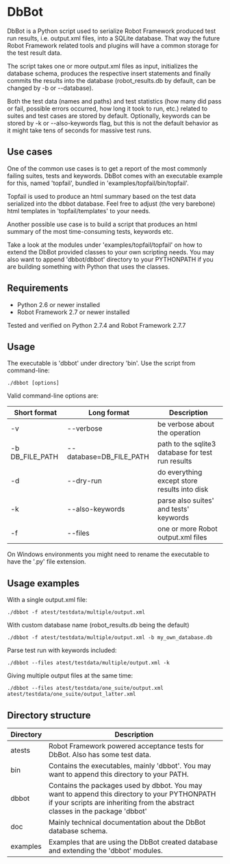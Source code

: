 DbBot
=====

DbBot is a Python script used to serialize Robot Framework produced test run results,
i.e. output.xml files, into a SQLite database. That way the future Robot Framework
related tools and plugins will have a common storage for the test result data.

The script takes one or more output.xml files as input, initializes the
database schema, produces the respective insert statements and finally commits the results
into the database (robot_results.db by default, can be changed by -b or --database).

Both the test data (names and paths) and test statistics (how many did pass or fail,
possible errors occurred, how long it took to run, etc.) related to suites and test cases
are stored by default. Optionally, keywords can be stored by -k or --also-keywords flag, but
this is not the default behavior as it might take tens of seconds for massive test runs.


Use cases
---------
One of the common use cases is to get a report of the most commonly failing suites,
tests and keywords. DbBot comes with an executable example for this, named 'topfail',
bundled in 'examples/topfail/bin/topfail'.

Topfail is used to produce an html summary based on the test data serialized
into the dbbot database. Feel free to adjust (the very barebone) html templates
in 'topfail/templates' to your needs.

Another possible use case is to build a script that produces an html
summary of the most time-consuming tests, keywords etc.

Take a look at the modules under 'examples/topfail/topfail' on how to extend the
DbBot provided classes to your own scripting needs. You may also want to append
'dbbot/dbbot' directory to your PYTHONPATH if you are building something with
Python that uses the classes.


Requirements
------------

* Python 2.6 or newer installed
* Robot Framework 2.7 or newer installed

Tested and verified on Python 2.7.4 and Robot Framework 2.7.7


Usage
-----
The executable is 'dbbot' under directory 'bin'. Use the script from command-line:

    ./dbbot [options]

Valid command-line options are:

Short format    | Long format             | Description
--------------- |-------------------------| ------------------------------------------
-v              | --verbose               | be verbose about the operation
-b DB_FILE_PATH | --database=DB_FILE_PATH | path to the sqlite3 database for test run results
-d              | --dry-run               | do everything except store results into disk
-k              | --also-keywords         | parse also suites' and tests' keywords
-f              | --files                 | one or more Robot output.xml files

On Windows environments you might need to rename the executable to have the '.py' file extension.


Usage examples
--------------

With a single output.xml file:

    ./dbbot -f atest/testdata/multiple/output.xml

With custom database name (robot_results.db being the default)

    ./dbbot -f atest/testdata/multiple/output.xml -b my_own_database.db

Parse test run with keywords included:

    ./dbbot --files atest/testdata/multiple/output.xml -k

Giving multiple output files at the same time:

    ./dbbot --files atest/testdata/one_suite/output.xml atest/testdata/one_suite/output_latter.xml



Directory structure
-------------------

Directory | Description
----------|------------
atests    | Robot Framework powered acceptance tests for DbBot. Also has some test data.
bin       | Contains the executables, mainly 'dbbot'. You may want to append this directory to your PATH.
dbbot     | Contains the packages used by dbbot. You may want to append this directory to your PYTHONPATH if your scripts are inheriting from the abstract classes in the package 'dbbot'
doc       | Mainly technical documentation about the DbBot database schema.
examples  | Examples that are using the DbBot created database and extending the 'dbbot' modules.
